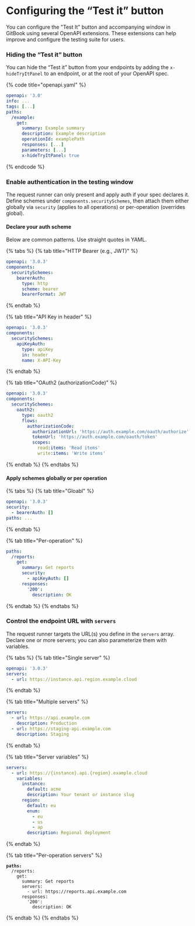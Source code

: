# Configuring the “Test it” button

You can configure the "Test It" button and accompanying window in GitBook using several OpenAPI extensions. These extensions can help improve and configure the testing suite for users.

### Hiding the “Test it” button

You can hide the “Test it” button from your endpoints by adding the `x-hideTryItPanel` to an endpoint, or at the root of your OpenAPI spec.

{% code title="openapi.yaml" %}
```yaml
openapi: '3.0'
info: ...
tags: [...]
paths:
  /example:
    get:
      summary: Example summary
      description: Example description
      operationId: examplePath
      responses: [...]
      parameters: [...]
      x-hideTryItPanel: true
```
{% endcode %}

### Enable authentication in the testing window

The request runner can only present and apply auth if your spec declares it. Define schemes under `components.securitySchemes`, then attach them either globally via `security` (applies to all operations) or per-operation (overrides global).

#### Declare your auth scheme

Below are common patterns. Use straight quotes in YAML.

{% tabs %}
{% tab title="HTTP Bearer (e.g., JWT)" %}
```yaml
openapi: '3.0.3'
components:
  securitySchemes:
    bearerAuth:
      type: http
      scheme: bearer
      bearerFormat: JWT
```
{% endtab %}

{% tab title="API Key in header" %}
```yaml
openapi: '3.0.3'
components:
  securitySchemes:
    apiKeyAuth:
      type: apiKey
      in: header
      name: X-API-Key
```
{% endtab %}

{% tab title="OAuth2 (authorizationCode)" %}
```yaml
openapi: '3.0.3'
components:
  securitySchemes:
    oauth2:
      type: oauth2
      flows:
        authorizationCode:
          authorizationUrl: 'https://auth.example.com/oauth/authorize'
          tokenUrl: 'https://auth.example.com/oauth/token'
          scopes:
            read:items: 'Read items'
            write:items: 'Write items'
```
{% endtab %}
{% endtabs %}

#### Apply schemes globally or per operation

{% tabs %}
{% tab title="Gloabl" %}
```yaml
openapi: '3.0.3'
security:
  - bearerAuth: []
paths: ...
```
{% endtab %}

{% tab title="Per-operation" %}
```yaml
paths:
  /reports:
    get:
      summary: Get reports
      security:
        - apiKeyAuth: []
      responses:
        '200':
          description: OK
```
{% endtab %}
{% endtabs %}

### Control the endpoint URL with `servers`

The request runner targets the URL(s) you define in the `servers` array. Declare one or more servers; you can also parameterize them with variables.

{% tabs %}
{% tab title="Single server" %}
```yaml
openapi: '3.0.3'
servers:
  - url: https://instance.api.region.example.cloud
```
{% endtab %}

{% tab title="Multiple servers" %}
```yaml
servers:
  - url: https://api.example.com
    description: Production
  - url: https://staging-api.example.com
    description: Staging
```
{% endtab %}

{% tab title="Server variables" %}
```yaml
servers:
  - url: https://{instance}.api.{region}.example.cloud
    variables:
      instance:
        default: acme
        description: Your tenant or instance slug
      region:
        default: eu
        enum:
          - eu
          - us
          - ap
        description: Regional deployment
```
{% endtab %}

{% tab title="Per-operation servers" %}
<pre class="language-yaml"><code class="lang-yaml"><strong>paths:
</strong>  /reports:
    get:
      summary: Get reports
      servers:
        - url: https://reports.api.example.com
      responses:
        '200':
          description: OK
</code></pre>
{% endtab %}
{% endtabs %}
